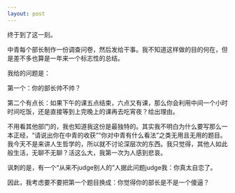 ```yaml
---
layout: post
---
```

终于到了这一刻。

中青每个部长制作一份调查问卷，然后发给干事。我不知道这样做的目的何在，但是差不多也算是一年来一个标志性的总结。

我给的问题是：

第一个：你的部长帅不帅？

第二个有点长：如果下午的课五点结束，六点又有课，那么你会利用中间一个小时时间吃饭，还是直接等到上完晚上的课再去吃宵夜？给出理由。

不用看其他部门的，我也知道我这份是最独特的。其实我不明白为什么要写那么一本正经，“请说出你在中青的收获”“你对中青有什么看法”之类无用且无用的题目。我今天不是来讲人生哲学的，所以就不讨论深层次的东西。我只觉得，其他人如此般生活，无聊不无聊？活这么大，我第一次为人感到悲哀。

讽刺的是，有一个“从来不judge别人的”人据此问题judge我：你真太自恋了。

因此，我考虑要不要把第一个题目换成：你觉得你的部长是不是一个傻逼？